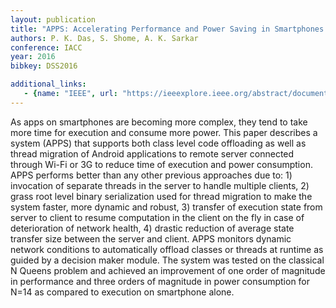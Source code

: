 ```yaml
---
layout: publication
title: "APPS: Accelerating Performance and Power Saving in Smartphones Using Code Offload"
authors: P. K. Das, S. Shome, A. K. Sarkar
conference: IACC
year: 2016
bibkey: DSS2016

additional_links:
   - {name: "IEEE", url: "https://ieeexplore.ieee.org/abstract/document/7544934"}
---
```

As apps on smartphones are becoming more complex, they tend to take more time for execution and consume more power. This paper describes a system (APPS) that supports both class level code offloading as well as thread migration of Android applications to remote server connected through Wi-Fi or 3G to reduce time of execution and power consumption. APPS performs better than any other previous approaches due to: 1) invocation of separate threads in the server to handle multiple clients, 2) grass root level binary serialization used for thread migration to make the system faster, more dynamic and robust, 3) transfer of execution state from server to client to resume computation in the client on the fly in case of deterioration of network health, 4) drastic reduction of average state transfer size between the server and client. APPS monitors dynamic network conditions to automatically offload classes or threads at runtime as guided by a decision maker module. The system was tested on the classical N Queens problem and achieved an improvement of one order of magnitude in performance and three orders of magnitude in power consumption for N=14 as compared to execution on smartphone alone.

